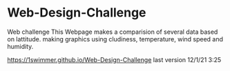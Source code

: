 # Web-Design-Challenge
Web challenge
This Webpage makes a comparision of several data based on lattitude. making graphics using cludiness, temperature, wind speed and humidity.

https://1swimmer.github.io/Web-Design-Challenge
last version 12/1/21 3:25